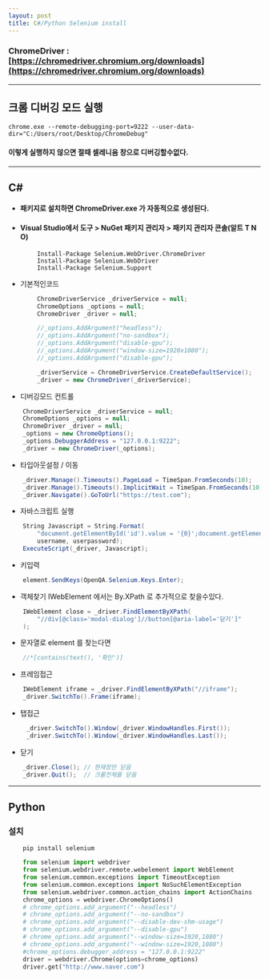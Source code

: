 ```yaml
---
layout: post
title: C#/Python Selenium install
---
```


### ChromeDriver : [https://chromedriver.chromium.org/downloads](https://chromedriver.chromium.org/downloads)

***
## 크롬 디버깅 모드 실행

	chrome.exe --remote-debugging-port=9222 --user-data-dir="C:/Users/root/Desktop/ChromeDebug"

#### 이렇게 실행하지 않으면 **절때** 셀레니움 창으로 디버깅할수없다.

***
## C#

+ **패키지로 설치하면 ChromeDriver.exe 가 자동적으로 생성된다.**



+ #### Visual Studio에서 도구 > NuGet 패키지 관리자 > 패키지 관리자 콘솔(알트 T N O)
~~~
		Install-Package Selenium.WebDriver.ChromeDriver   
		Install-Package Selenium.WebDriver
		Install-Package Selenium.Support
~~~

+ 기본적인코드
~~~c#
        ChromeDriverService _driverService = null;
        ChromeOptions _options = null;
        ChromeDriver _driver = null;

        //_options.AddArgument("headless");
        //_options.AddArgument("no-sandbox");
        //_options.AddArgument("disable-gpu");
        //_options.AddArgument("window-size=1920x1080");
        //_options.AddArgument("disable-gpu");

        _driverService = ChromeDriverService.CreateDefaultService();
        _driver = new ChromeDriver(_driverService);
~~~

+ 디버깅모드 컨트롤
~~~c#
	ChromeDriverService _driverService = null;
	ChromeOptions _options = null;
	ChromeDriver _driver = null;
	_options = new ChromeOptions();
	_options.DebuggerAddress = "127.0.0.1:9222";
	_driver = new ChromeDriver(_options);
~~~

+ 타입아웃설정 / 이동
~~~c#
    _driver.Manage().Timeouts().PageLoad = TimeSpan.FromSeconds(10);
    _driver.Manage().Timeouts().ImplicitWait = TimeSpan.FromSeconds(10);
    _driver.Navigate().GoToUrl("https://test.com");
~~~

+ 자바스크립트 실행
~~~c#
	String Javascript = String.Format(
		"document.getElementById('id').value = '{0}';document.getElementById('pw').value = '{1}';", 
		username, userpassword);
	ExecuteScript(_driver, Javascript);
~~~

+ 키입력
~~~c#
	element.SendKeys(OpenQA.Selenium.Keys.Enter);
~~~

+ 객체찾기 IWebElement 에서는 By.XPath 로 추가적으로 찾을수있다.
~~~c#
	IWebElement close = _driver.FindElementByXPath(
		"//div[@class='modal-dialog']//button[@aria-label='닫기']"
	);
~~~

+ 문자열로 element 를 찾는다면
~~~c#
	//*[contains(text(), '확인')]
~~~

+ 프레임접근
~~~c#
	IWebElement iframe = _driver.FindElementByXPath("//iframe");
	_driver.SwitchTo().Frame(iframe);
~~~

+ 탭접근
~~~c#
	 _driver.SwitchTo().Window(_driver.WindowHandles.First());
	 _driver.SwitchTo().Window(_driver.WindowHandles.Last());
~~~

+ 닫기
~~~c#
	_driver.Close(); // 현재창만 닫음
	_driver.Quit();  // 크롬전체를 닫음
~~~

***
## Python
### 설치
~~~
	pip install selenium
~~~
~~~python
	from selenium import webdriver
	from selenium.webdriver.remote.webelement import WebElement
	from selenium.common.exceptions import TimeoutException
	from selenium.common.exceptions import NoSuchElementException
	from selenium.webdriver.common.action_chains import ActionChains
	chrome_options = webdriver.ChromeOptions()
	# chrome_options.add_argument("--headless")
	# chrome_options.add_argument("--no-sandbox")
	# chrome_options.add_argument("--disable-dev-shm-usage")
	# chrome_options.add_argument("--disable-gpu")
	# chrome_options.add_argument("--window-size=1920,1080")
	# chrome_options.add_argument("--window-size=1920,1080")
	#chrome_options.debugger_address = "127.0.0.1:9222"
	driver = webdriver.Chrome(options=chrome_options)
	driver.get("http://www.naver.com")
~~~

